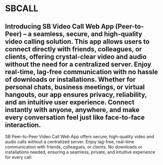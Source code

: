 # SBCALL
Introducing SB Video Call Web App (Peer-to-Peer) – a seamless, secure, and high-quality video calling solution. This app allows users to connect directly with friends, colleagues, or clients, offering crystal-clear video and audio without the need for a centralized server. Enjoy real-time, lag-free communication with no hassle of downloads or installations. Whether for personal chats, business meetings, or virtual hangouts, our app ensures privacy, reliability, and an intuitive user experience. Connect instantly with anyone, anywhere, and make every conversation feel just like face-to-face interaction.
---------------
SB Peer-to-Peer Video Call Web App offers secure, high-quality video and audio calls without a centralized server. Enjoy lag-free, real-time communication with friends, colleagues, or clients. No downloads or installations needed, ensuring a seamless, private, and intuitive experience for every call.
